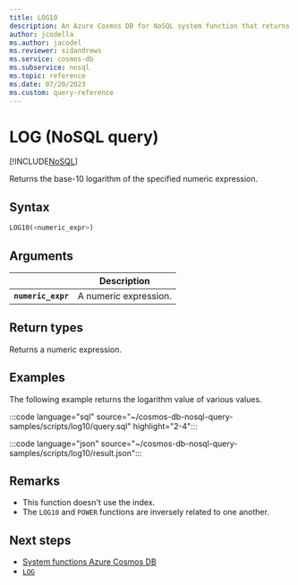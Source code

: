 ```yaml
---
title: LOG10
description: An Azure Cosmos DB for NoSQL system function that returns the base-10 logarithm of the specified numeric expression
author: jcodella
ms.author: jacodel
ms.reviewer: sidandrews
ms.service: cosmos-db
ms.subservice: nosql
ms.topic: reference
ms.date: 07/20/2023
ms.custom: query-reference
---
```


# LOG (NoSQL query)

[!INCLUDE[NoSQL](../../includes/appliesto-nosql.md)]

Returns the base-10 logarithm of the specified numeric expression.  
  
## Syntax

```sql
LOG10(<numeric_expr>)  
```  

## Arguments

| | Description |
| --- | --- |
| **`numeric_expr`** | A numeric expression. |

## Return types

Returns a numeric expression.  

## Examples

The following example returns the logarithm value of various values.

:::code language="sql" source="~/cosmos-db-nosql-query-samples/scripts/log10/query.sql" highlight="2-4":::

:::code language="json" source="~/cosmos-db-nosql-query-samples/scripts/log10/result.json":::

## Remarks

- This function doesn't use the index.
- The `LOG10` and `POWER` functions are inversely related to one another.

## Next steps

- [System functions Azure Cosmos DB](system-functions.yml)
- [`LOG`](log.md)
